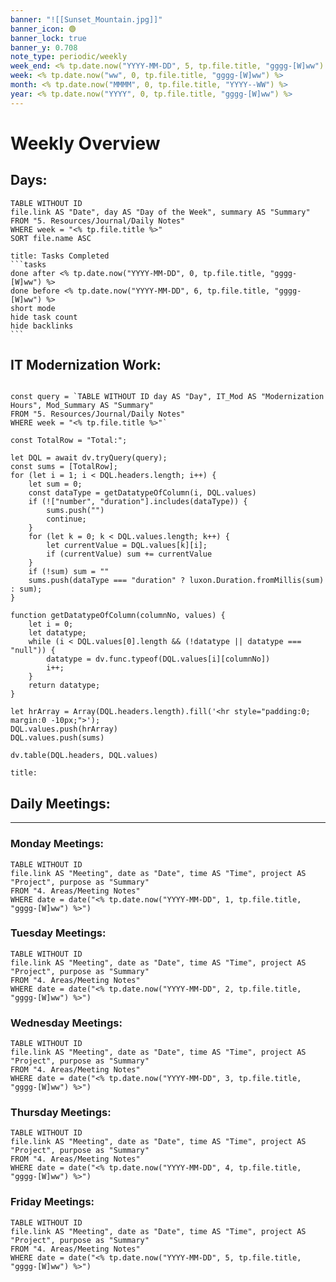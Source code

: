 ```yaml
---
banner: "![[Sunset_Mountain.jpg]]"
banner_icon: 🟢
banner_lock: true
banner_y: 0.708
note_type: periodic/weekly
week_end: <% tp.date.now("YYYY-MM-DD", 5, tp.file.title, "gggg-[W]ww") %>
week: <% tp.date.now("ww", 0, tp.file.title, "gggg-[W]ww") %>
month: <% tp.date.now("MMMM", 0, tp.file.title, "YYYY--WW") %>
year: <% tp.date.now("YYYY", 0, tp.file.title, "gggg-[W]ww") %>
---
```


# Weekly Overview

## Days:
```dataview
TABLE WITHOUT ID
file.link AS "Date", day AS "Day of the Week", summary AS "Summary"
FROM "5. Resources/Journal/Daily Notes"
WHERE week = "<% tp.file.title %>"
SORT file.name ASC
```

````ad-success
title: Tasks Completed
```tasks
done after <% tp.date.now("YYYY-MM-DD", 0, tp.file.title, "gggg-[W]ww") %>
done before <% tp.date.now("YYYY-MM-DD", 6, tp.file.title, "gggg-[W]ww") %>
short mode
hide task count
hide backlinks
```
````

## IT Modernization Work:
```dataviewjs

const query = `TABLE WITHOUT ID day AS "Day", IT_Mod AS "Modernization Hours", Mod_Summary AS "Summary"
FROM "5. Resources/Journal/Daily Notes"
WHERE week = "<% tp.file.title %>"`

const TotalRow = "Total:";

let DQL = await dv.tryQuery(query);
const sums = [TotalRow];
for (let i = 1; i < DQL.headers.length; i++) {
    let sum = 0;
    const dataType = getDatatypeOfColumn(i, DQL.values)
    if (!["number", "duration"].includes(dataType)) {
        sums.push("")
        continue;
    }
    for (let k = 0; k < DQL.values.length; k++) {
        let currentValue = DQL.values[k][i];
        if (currentValue) sum += currentValue 
    }
    if (!sum) sum = ""
    sums.push(dataType === "duration" ? luxon.Duration.fromMillis(sum) : sum);
}

function getDatatypeOfColumn(columnNo, values) {
    let i = 0;
    let datatype;
    while (i < DQL.values[0].length && (!datatype || datatype === "null")) {
        datatype = dv.func.typeof(DQL.values[i][columnNo])
        i++;
    }
    return datatype;
}

let hrArray = Array(DQL.headers.length).fill('<hr style="padding:0; margin:0 -10px;">');
DQL.values.push(hrArray)
DQL.values.push(sums)

dv.table(DQL.headers, DQL.values)

```
```ad-warning
title: 
```
## Daily Meetings:
---
### Monday Meetings:
```dataview
TABLE WITHOUT ID
file.link AS "Meeting", date as "Date", time AS "Time", project AS "Project", purpose as "Summary"
FROM "4. Areas/Meeting Notes"
WHERE date = date("<% tp.date.now("YYYY-MM-DD", 1, tp.file.title, "gggg-[W]ww") %>")
```

### Tuesday Meetings:
```dataview
TABLE WITHOUT ID
file.link AS "Meeting", date as "Date", time AS "Time", project AS "Project", purpose as "Summary"
FROM "4. Areas/Meeting Notes"
WHERE date = date("<% tp.date.now("YYYY-MM-DD", 2, tp.file.title, "gggg-[W]ww") %>")
```

### Wednesday Meetings:
```dataview
TABLE WITHOUT ID
file.link AS "Meeting", date as "Date", time AS "Time", project AS "Project", purpose as "Summary"
FROM "4. Areas/Meeting Notes"
WHERE date = date("<% tp.date.now("YYYY-MM-DD", 3, tp.file.title, "gggg-[W]ww") %>")
```

### Thursday Meetings:
```dataview
TABLE WITHOUT ID
file.link AS "Meeting", date as "Date", time AS "Time", project AS "Project", purpose as "Summary"
FROM "4. Areas/Meeting Notes"
WHERE date = date("<% tp.date.now("YYYY-MM-DD", 4, tp.file.title, "gggg-[W]ww") %>")
```

### Friday Meetings:
```dataview
TABLE WITHOUT ID
file.link AS "Meeting", date as "Date", time AS "Time", project AS "Project", purpose as "Summary"
FROM "4. Areas/Meeting Notes"
WHERE date = date("<% tp.date.now("YYYY-MM-DD", 5, tp.file.title, "gggg-[W]ww") %>")
```
